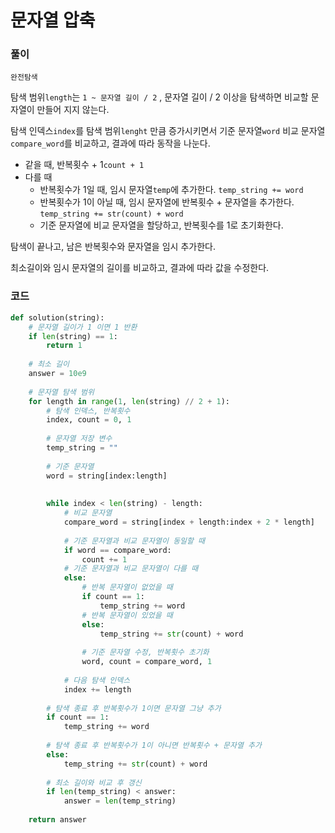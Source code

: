 # 문자열 압축

### 풀이

`완전탐색`

탐색 범위`length`는 `1 ~ 문자열 길이 / 2` , 문자열 길이 / 2 이상을 탐색하면 비교할 문자열이 만들어 지지 않는다.

탐색 인덱스`index`를 탐색 범위`lenght` 만큼 증가시키면서 기준 문자열`word` 비교 문자열`compare_word`를 비교하고, 결과에 따라 동작을 나눈다.

- 같을 때, 반복횟수 + 1`count + 1`
- 다를 때
  - 반복횟수가 1일 때, 임시 문자열`temp`에 추가한다. `temp_string += word`
  - 반복횟수가 1이 아닐 때, 임시 문자열에 반복횟수 + 문자열을 추가한다. `temp_string += str(count) + word`
  - 기준 문자열에 비교 문자열을 할당하고, 반복횟수를 1로 초기화한다.

탐색이 끝나고, 남은 반복횟수와 문자열을 임시 추가한다.

최소길이와 임시 문자열의 길이를 비교하고, 결과에 따라 값을 수정한다.

### 코드

```python
def solution(string):
    # 문자열 길이가 1 이면 1 반환
	if len(string) == 1:
		return 1
	
    # 최소 길이
    answer = 10e9
    
    # 문자열 탐색 범위
	for length in range(1, len(string) // 2 + 1):
        # 탐색 인덱스, 반복횟수
		index, count = 0, 1
        
        # 문자열 저장 변수
		temp_string = ""
        
        # 기준 문자열
		word = string[index:length]
        
         
		while index < len(string) - length:
            # 비교 문자열
			compare_word = string[index + length:index + 2 * length]
            
			# 기준 문자열과 비교 문자열이 동일할 때
			if word == compare_word:
				count += 1
			# 기준 문자열과 비교 문자열이 다를 때
			else:
				# 반복 문자열이 없었을 때
				if count == 1:
					temp_string += word
				# 반복 문자열이 있었을 때
				else:
					temp_string += str(count) + word
                
                # 기준 문자열 수정, 반복횟수 초기화
				word, count = compare_word, 1
                
            # 다음 탐색 인덱스
			index += length
            
        # 탐색 종료 후 반복횟수가 1이면 문자열 그냥 추가
		if count == 1:
			temp_string += word
        
        # 탐색 종료 후 반복횟수가 1이 아니면 반복횟수 + 문자열 추가
		else:
			temp_string += str(count) + word
            
        # 최소 길이와 비교 후 갱신
		if len(temp_string) < answer:
			answer = len(temp_string)
            
	return answer
```

